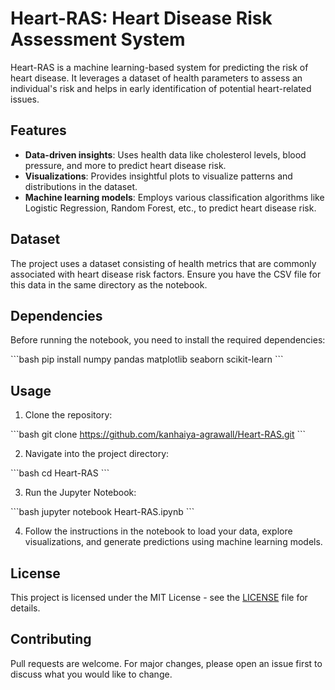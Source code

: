 
# Heart-RAS: Heart Disease Risk Assessment System

Heart-RAS is a machine learning-based system for predicting the risk of heart disease. It leverages a dataset of health parameters to assess an individual's risk and helps in early identification of potential heart-related issues.

## Features
- **Data-driven insights**: Uses health data like cholesterol levels, blood pressure, and more to predict heart disease risk.
- **Visualizations**: Provides insightful plots to visualize patterns and distributions in the dataset.
- **Machine learning models**: Employs various classification algorithms like Logistic Regression, Random Forest, etc., to predict heart disease risk.

## Dataset
The project uses a dataset consisting of health metrics that are commonly associated with heart disease risk factors. Ensure you have the CSV file for this data in the same directory as the notebook.

## Dependencies
Before running the notebook, you need to install the required dependencies:

\`\`\`bash
pip install numpy pandas matplotlib seaborn scikit-learn
\`\`\`

## Usage
1. Clone the repository:

\`\`\`bash
git clone https://github.com/kanhaiya-agrawall/Heart-RAS.git
\`\`\`

2. Navigate into the project directory:

\`\`\`bash
cd Heart-RAS
\`\`\`

3. Run the Jupyter Notebook:

\`\`\`bash
jupyter notebook Heart-RAS.ipynb
\`\`\`

4. Follow the instructions in the notebook to load your data, explore visualizations, and generate predictions using machine learning models.

## License
This project is licensed under the MIT License - see the [LICENSE](LICENSE) file for details.

## Contributing
Pull requests are welcome. For major changes, please open an issue first to discuss what you would like to change.

